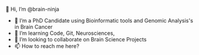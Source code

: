 👋 Hi, I’m @brain-ninja
- 👀 I’m a PhD Candidate using Bioinformatic tools and Genomic Analysis's in Brain Cancer
- 🌱 I’m learning Code, Git, Neurosciences, 
- 💞️ I’m looking to collaborate on Brain Science Projects
- 📫 How to reach me here? 

<!---
brain-ninja/brain-ninja is a ✨ special ✨ repository because its `README.md` (this file) appears on your GitHub profile.
You can click the Preview link to take a look at your changes.
--->
